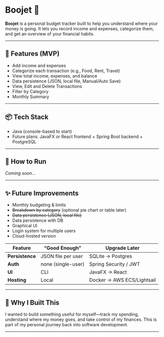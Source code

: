 # Boojet 💸

**Boojet** is a personal budget tracker built to help you understand where your money is going. It lets you record income and expenses, categorize them, and get an overview of your financial habits.

---

## 🚀 Features (MVP)

- Add income and expenses
- Categorize each transaction (e.g., Food, Rent, Travel)
- View total income, expenses, and balance
- Data persistence (JSON, local file, Manual/Auto Save)
- View, Edit and Delete Transactions
- Filter by Category
- Monthly Summary


---

## 📦 Tech Stack

- Java (console-based to start)
- Future plans: JavaFX or React frontend + Spring Boot backend + PostgreSQL

---

## 🔧 How to Run

*Coming soon...*

---

## ✨ Future Improvements

- Monthly budgeting & limits
- ~~Breakdown by category~~ (optional pie chart or table later)
- ~~Data persistence (JSON, local file)~~
- Data persistence with DB
- Graphical UI
- Login system for multiple users
- Cloud-hosted version


| Feature         | “Good Enough”      | Upgrade Later              |
| --------------- | ------------------ | -------------------------- |
| **Persistence** | JSON file per user | SQLite → Postgres          |
| **Auth**        | none (single-user) | Spring Security / JWT      |
| **UI**          | CLI                | JavaFX → React             |
| **Hosting**     | Local              | Docker → AWS ECS/Lightsail |


---

## 🧠 Why I Built This

I wanted to build something useful for myself—track my spending, understand where my money goes, and take control of my finances. This is part of my personal journey back into software development.

---
